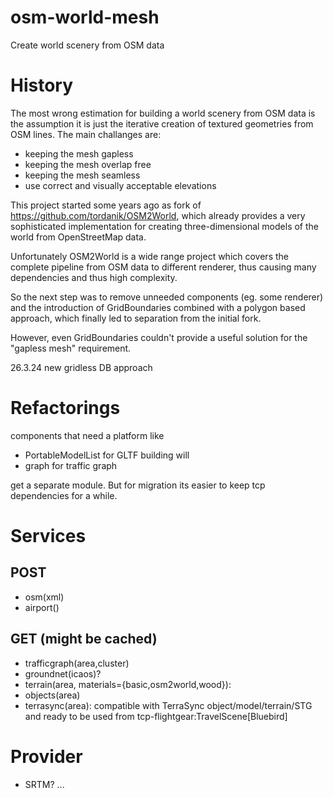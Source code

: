 # osm-world-mesh
Create world scenery from OSM data

# History
The most wrong estimation for building a world scenery from OSM data
is the assumption it is just the iterative creation of textured geometries from
OSM lines. The main challanges are:

* keeping the mesh gapless
* keeping the mesh overlap free
* keeping the mesh seamless
* use correct and visually acceptable elevations

This project started some years ago as fork of https://github.com/tordanik/OSM2World, 
which already provides a very sophisticated implementation for creating 
three-dimensional models of the world from OpenStreetMap data.

Unfortunately OSM2World is a wide range project which covers the complete
pipeline from OSM data to different renderer, thus causing many dependencies and thus
high complexity.

So the next step was to remove unneeded components (eg. some renderer)
and the introduction of GridBoundaries combined with a polygon based
approach, which finally led to separation
from the initial fork.

However, even GridBoundaries couldn't provide a useful solution for
the "gapless mesh" requirement.

26.3.24 new gridless DB approach

# Refactorings
components that need a platform like 
* PortableModelList for GLTF building will
* graph for traffic graph

get a separate module. But for migration its easier to keep
tcp dependencies for a while.

# Services

## POST

* osm(xml)
* airport()

## GET (might be cached)
* trafficgraph(area,cluster)
* groundnet(icaos)?
* terrain(area, materials={basic,osm2world,wood}): 
* objects(area)
* terrasync(area): compatible with TerraSync 
  object/model/terrain/STG
  and ready to be used from tcp-flightgear:TravelScene[Bluebird]

# Provider

* SRTM?
...
